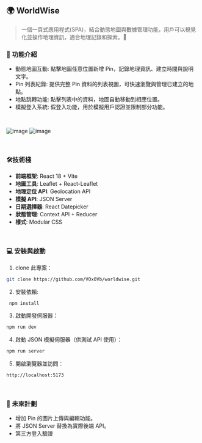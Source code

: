 ## 🌍 WorldWise
> 一個一頁式應用程式(SPA)，結合動態地圖與數據管理功能，用戶可以視覺化並操作地理資訊，適合地理記錄和探索。📌
### 🌟 功能介紹

- 動態地圖互動: 點擊地圖任意位置新增 Pin，記錄地理資訊、建立時間與說明文字。
- Pin 列表紀錄: 提供完整 Pin 資料的列表視圖，可快速瀏覽與管理已建立的地點。
- 地點跳轉功能: 點擊列表中的資料，地圖自動移動到相應位置。
- 模擬登入系統: 假登入功能，用於模擬用戶認證並限制部分功能。
  
<br>

![image](https://github.com/user-attachments/assets/555b4512-7855-400e-b317-14f4223de2c6)
![image](https://github.com/user-attachments/assets/b46ea7bf-a4ef-41ad-a038-3387aa77a6a2)




<br>

### 🛠技術棧

- **前端框架**: React 18 + Vite
- **地圖工具**: Leaflet + React-Leaflet
- **地理定位 API**: Geolocation API
- **模擬 API**:  JSON Server
- **日期選擇器**: React Datepicker
- **狀態管理**: Context API + Reducer
- **樣式**: Modular CSS
<br>

### 💻 安裝與啟動

1. clone 此專案：

```bash
git clone https://github.com/VOxOVb/worldwise.git
```

2. 安裝依賴:

```bash
 npm install
```

3. 啟動開發伺服器：

```bash
npm run dev
```
4. 啟動 JSON 模擬伺服器（供測試 API 使用）：
```bash
npm run server
```
5. 開啟瀏覽器並訪問：

```bash
http://localhost:5173
```

<br>

### 🔮 未來計劃
- 增加 Pin 的圖片上傳與編輯功能。
- 將 JSON Server 替換為實際後端 API。
- 第三方登入驗證
